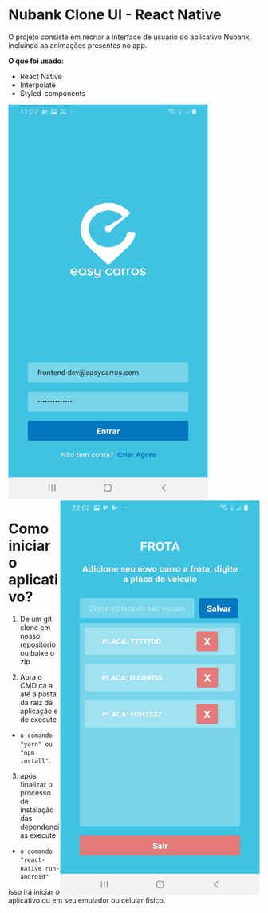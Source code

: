 # Nubank Clone UI - React Native 

O projeto consiste em recriar a interface de usuario do aplicativo Nubank, incluindo aa animações presentes no app.

**O que foi usado:**
- React Native
- Interpolate
- Styled-components

<div style="flex: 1; justifyContent: row; alignItem: space-around">
  <img sstyle="float: left;" src="https://github.com/benits/easycarros-app-react-native/blob/master/examples/screenshots/10.jpg" width="400" height="790">     
  <img style="float: right;" src="https://github.com/benits/easycarros-app-react-native/blob/master/examples/screenshots/01.jpg" width="400" height="790">
</div>


# Como iniciar o aplicativo?


1. De um git clone em nosso repositório ou baixe o zip 

2. Abra o CMD cá a até a pasta da raiz da aplicação e de execute 

* ```o comando "yarn" ou "npm install"```.

3. após finalizar o processo de instalação das dependencias execute 

* ```o comando "react-native run-android"```

isso irá iniciar o aplicativo ou em seu emulador ou celular fisico.



